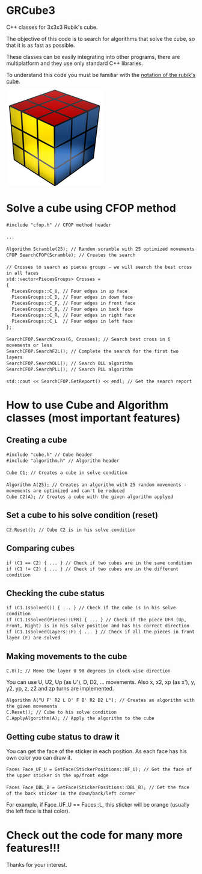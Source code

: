 # GRCube3
C++ classes for 3x3x3 Rubik's cube.

The objective of this code is to search for algorithms that solve the cube, so that it is as fast as possible.

These classes can be easily integrating into other programs, there are multiplatform and they use only standard C++ libraries.

To understand this code you must be familiar with the [notation of the rubik's cube](https://ruwix.com/the-rubiks-cube/notation/).

![headshot](Cube.png)

# Solve a cube using CFOP method
```
#include "cfop.h" // CFOP method header

...

Algorithm Scramble(25); // Random scramble with 25 optimized movements	
CFOP SearchCFOP(Scramble); // Creates the search

// Crosses to search as pieces groups - we will search the best cross in all faces
std::vector<PiecesGroups> Crosses =
{
  PiecesGroups::C_U, // Four edges in up face
  PiecesGroups::C_D, // Four edges in down face
  PiecesGroups::C_F, // Four edges in front face
  PiecesGroups::C_B, // Four edges in back face
  PiecesGroups::C_R, // Four edges in right face
  PiecesGroups::C_L  // Four edges in left face
};

SearchCFOP.SearchCross(6, Crosses); // Search best cross in 6 movements or less
SearchCFOP.SearchF2L(); // Complete the search for the first two layers
SearchCFOP.SearchOLL(); // Search OLL algorithm
SearchCFOP.SearchPLL(); // Search PLL algorithm

std::cout << SearchCFOP.GetReport() << endl; // Get the search report
```

# How to use Cube and Algorithm classes (most important features)

## Creating a cube
```
#include "cube.h" // Cube header
#include "algorithm.h" // Algorithm header

Cube C1; // Creates a cube in solve condition

Algorithm A(25); // Creates an algorithm with 25 random movements - movements are optimized and can't be reduced
Cube C2(A); // Creates a cube with the given algorithm applyed
```

## Set a cube to his solve condition (reset)
```
C2.Reset(); // Cube C2 is in his solve condition
```

## Comparing cubes
```
if (C1 == C2) { ... } // Check if two cubes are in the same condition
if (C1 != C2) { ... } // Check if two cubes are in the different condition
```

## Checking the cube status
```
if (C1.IsSolved()) { ... } // Check if the cube is in his solve condition
if (C1.IsSolved(Pieces::UFR) { ... } // Check if the piece UFR (Up, Front, Right) is in his solve position and has his correct direction
if (C1.IsSolved(Layers::F) { ... } // Check if all the pieces in front layer (F) are solved
```

## Making movements to the cube
```
C.U(); // Move the layer U 90 degrees in clock-wise direction
```
You can use U, U2, Up (as U'), D, D2, ... movements. Also x, x2, xp (as x'), y, y2, yp, z, z2 and zp turns are implemented.
```
Algorithm A("U F' R2 L D' F B' R2 D2 L"); // Creates an algorithm with the given movements
C.Reset(); // Cube to his solve condition
C.ApplyAlgorithm(A); // Apply the algorithm to the cube
```

## Getting cube status to draw it

You can get the face of the sticker in each position. As each face has his own color you can draw it.

```
Faces Face_UF_U = GetFace(StickerPositions::UF_U); // Get the face of the upper sticker in the up/front edge

Faces Face_DBL_B = GetFace(StickerPositions::DBL_B); // Get the face of the back sticker in the down/back/left corner
```

For example, if Face_UF_U == Faces::L, this sticker will be orange (usually the left face is that color).

# Check out the code for many more features!!!

Thanks for your interest.
